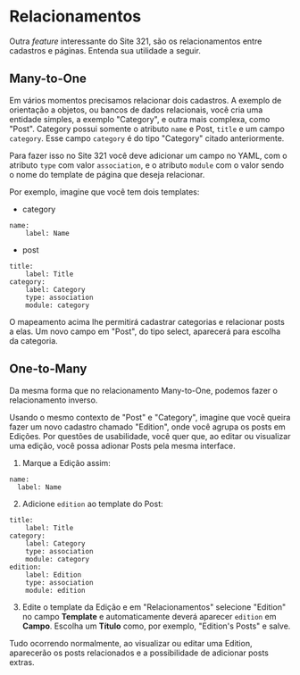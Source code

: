 # Relacionamentos

Outra *feature* interessante do Site 321, são os relacionamentos entre cadastros e páginas. Entenda sua utilidade a seguir.

## Many-to-One

Em vários momentos precisamos relacionar dois cadastros. A exemplo de orientação a objetos, ou bancos de dados relacionais, você cria uma entidade simples, a exemplo "Category", e outra mais complexa, como "Post". Category possui somente o atributo `name` e Post, `title` e um campo `category`. Esse campo `category` é do tipo "Category" citado anteriormente.

Para fazer isso no Site 321 você deve adicionar um campo no YAML, com o atributo `type` com valor `association`, e o atributo `module` com o valor sendo o nome do template de página que deseja relacionar.

Por exemplo, imagine que você tem dois templates:

* category
```
name:
    label: Name
```
* post
```
title:
    label: Title
category:
    label: Category
    type: association
    module: category
```

O mapeamento acima lhe permitirá cadastrar categorias e relacionar posts a elas. Um novo campo em "Post", do tipo select, aparecerá para escolha da categoria.

## One-to-Many

Da mesma forma que no relacionamento Many-to-One, podemos fazer o relacionamento inverso.

Usando o mesmo contexto de "Post" e "Category", imagine que você queira fazer um novo cadastro chamado "Edition", onde você agrupa os posts em Edições. Por questões de usabilidade, você quer que, ao editar ou visualizar uma edição, você possa adionar Posts pela mesma interface.

1) Marque a Edição assim:

```
name:
  label: Name
```

2) Adicione `edition` ao template do Post:

```
title:
    label: Title
category:
    label: Category
    type: association
    module: category
edition:
    label: Edition
    type: association
    module: edition
```

3) Edite o template da Edição e em "Relacionamentos" selecione "Edition" no campo **Template**  e automaticamente deverá aparecer `edition` em **Campo**. Escolha um **Título** como, por exemplo, "Edition's Posts" e salve.

Tudo ocorrendo normalmente, ao visualizar ou editar uma Edition, aparecerão os posts relacionados e a possibilidade de adicionar posts extras.
